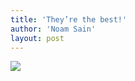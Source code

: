 ```yaml
---
title: 'They’re the best!'
author: 'Noam Sain'
layout: post
---
```


[![](http://2.bp.blogspot.com/_8aN4krk1nsk/Su8iXM_4lgI/AAAAAAAAARw/6SU9ZTQH7Pw/s400/Halloween.jpg)](http://2.bp.blogspot.com/_8aN4krk1nsk/Su8iXM_4lgI/AAAAAAAAARw/6SU9ZTQH7Pw/s1600-h/Halloween.jpg)